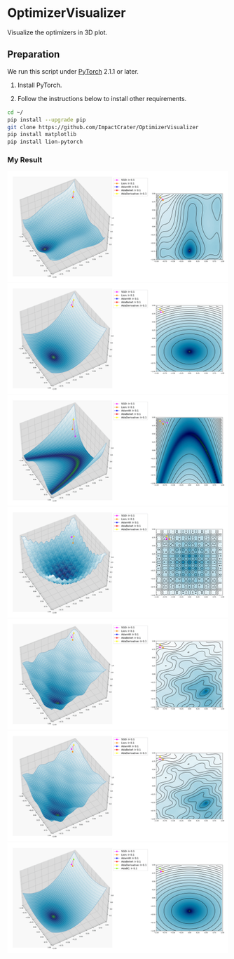 # OptimizerVisualizer
Visualize the optimizers in 3D plot.

## Preparation
We run this script under [PyTorch](https://pytorch.org/) 2.1.1 or later.

1. Install PyTorch.

1. Follow the instructions below to install other requirements.
```bash
cd ~/
pip install --upgrade pip
git clone https://github.com/ImpactCrater/OptimizerVisualizer 
pip install matplotlib
pip install lion-pytorch
```

### My Result
<div align="center">
	<img src="plots/Optimizers (Custom).gif"/>
</div>

<div align="center">
	<img src="plots/Optimizers (Sphere).gif"/>
</div>

<div align="center">
	<img src="plots/Optimizers (Rosenbrock).gif"/>
</div>

<div align="center">
	<img src="plots/Optimizers (Rastrigin).gif"/>
</div>

<div align="center">
	<img src="plots/Optimizers (Custom2).gif"/>
</div>

<div align="center">
	<img src="plots/Optimizers (Custom2).gif"/>
</div>

<div align="center">
	<img src="plots/Optimizers (Sphere) AdaBC.gif"/>
</div>

